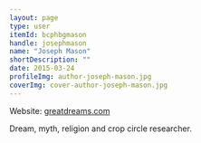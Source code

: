 ```yaml
---
layout: page
type: user
itemId: bcphbgmason
handle: josephmason
name: "Joseph Mason"
shortDescription: ""
date: 2015-03-24
profileImg: author-joseph-mason.jpg
coverImg: cover-author-joseph-mason.jpg
---
```


Website: [greatdreams.com](http://www.greatdreams.com/joestuff/interp/joeindex.htm)

Dream, myth, religion and crop circle researcher.


